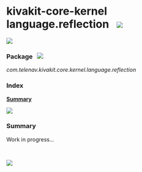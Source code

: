 # kivakit-core-kernel language.reflection &nbsp; ![](https://telenav.github.io/telenav-assets/images/icons/mirror-40.png)

![](https://telenav.github.io/telenav-assets/images/separators/horizontal-line.png)

### Package &nbsp; ![](https://telenav.github.io/telenav-assets/images/icons/box-24.png)

*com.telenav.kivakit.core.kernel.language.reflection*

### Index

[**Summary**](#summary)

![](https://telenav.github.io/telenav-assets/images/separators/horizontal-line.png)

### Summary <a name="summary"></a>

Work in progress...

<br/>

![](https://telenav.github.io/telenav-assets/images/separators/horizontal-line.png)
